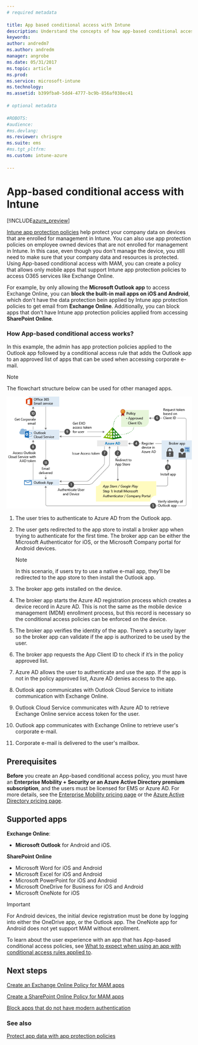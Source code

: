 ```yaml
---
# required metadata

title: App based conditional access with Intune
description: Understand the concepts of how app-based conditional access works with Intune.
keywords:
author: andredm7
ms.author: andredm
manager: angrobe
ms.date: 05/31/2017
ms.topic: article
ms.prod:
ms.service: microsoft-intune
ms.technology:
ms.assetid: b399fba0-5dd4-4777-bc9b-856af038ec41

# optional metadata

#ROBOTS:
#audience:
#ms.devlang:
ms.reviewer: chrisgre
ms.suite: ems
#ms.tgt_pltfrm:
ms.custom: intune-azure

---
```


# App-based conditional access with Intune

[!INCLUDE[azure_preview](./includes/azure_preview.md)]

[Intune app protection policies](protect-apps-and-data-with-microsoft-intune.md) help protect your company data on devices that are enrolled for management in Intune. You can also use app protection policies on employee owned devices that are not enrolled for management in Intune.  In this case, even though you don't manage the device, you still need to make sure that your company data and resources is protected. Using App-based conditional access with MAM, you can create a policy that allows only mobile apps that support Intune app protection policies to access O365 services like Exchange Online.

For example, by only allowing the **Microsoft Outlook app** to access Exchange Online, you can **block the built-in mail apps on iOS and Android**, which don't have the data protection bein applied by Intune app protection policies to get email from **Exchange Online**. Additionally, you can block apps that don’t have Intune app protection policies applied from accessing **SharePoint Online**.

### How App-based conditional access works?

In this example, the admin has app protection policies applied to the Outlook app followed by a conditional access rule that adds the Outlook app to an approved list of apps that can be used when accessing corporate e-mail.

> [!NOTE] 
> The flowchart structure below can be used for other managed apps.

![App-based ca with Intune flow-chart](./media/ca-intune-common-ways-3.png)

1.  The user tries to authenticate to Azure AD from the Outlook app.

2.  The user gets redirected to the app store to install a broker app when trying to authenticate for the first time. The broker app can be either the Microsoft Authenticator for iOS, or the Microsoft Company portal for Android devices.

	> [!NOTE]
	> In this scenario, if users try to use a native e-mail app, they’ll be redirected to the app store to then install the Outlook app.

3.  The broker app gets installed on the device.

4.  The broker app starts the Azure AD registration process which creates a device record in Azure AD. This is not the same as the mobile device management (MDM) enrollment process, but this record is necessary so the conditional access policies can be enforced on the device.

5.  The broker app verifies the identity of the app. There’s a security layer so the broker app can validate if the app is authorized to be used by the user.

6.  The broker app requests the App Client ID to check if it’s in the policy approved list.

7.  Azure AD allows the user to authenticate and use the app. If the app is not in the policy approved list, Azure AD denies access to the app.

8.  Outlook app communicates with Outlook Cloud Service to initiate communication with Exchange Online.

9.  Outlook Cloud Service communicates with Azure AD to retrieve Exchange Online service access token for the user.

10.  Outlook app communicates with Exchange Online to retrieve user's corporate e-mail.

11.  Corporate e-mail is delivered to the user's mailbox.

## Prerequisites
**Before** you create an App-based conditional access policy, you must have an **Enterprise Mobility + Security or an Azure Active Directory premium subscription**, and the users must be licensed for EMS or Azure AD. For more details, see the [Enterprise Mobility pricing page](https://www.microsoft.com/cloud-platform/enterprise-mobility-pricing) or the [Azure Active Directory pricing page](https://azure.microsoft.com/pricing/details/active-directory/).


## Supported apps
**Exchange Online**:
* **Microsoft Outlook** for Android and iOS.

**SharePoint Online**
* Microsoft Word for iOS and Android
* Microsoft Excel for iOS and Android
* Microsoft PowerPoint for iOS and Android
* Microsoft OneDrive for Business for iOS and Android
* Microsoft OneNote for iOS

>[!IMPORTANT]
>For Android devices, the initial device registration must be done by logging into either the OneDrive app, or the Outlook app. The OneNote app for Android does not yet support MAM without enrollment.

To learn about the user experience with an app that has App-based conditional access policies, see [What to expect when using an app with conditional access rules applied to](use-apps-with-mam-ca.md).


## Next steps
[Create an Exchange Online Policy for MAM apps](mam-ca-for-exchange-online.md)

[Create a SharePoint Online Policy for MAM apps](mam-ca-for-sharepoint-online.md)

[Block apps that do not have modern authentication](block-apps-with-no-modern-authentication.md)

### See also

[Protect app data with app protection policies](protect-app-data-using-mobile-app-management-policies-with-microsoft-intune.md)
